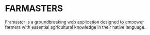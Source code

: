 # FARMASTERS
Framaster is a groundbreaking web application designed to empower farmers with essential agricultural knowledge in their native language.
